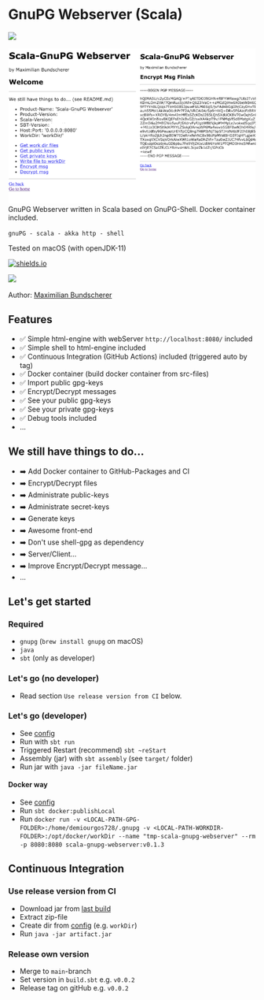 # GnuPG Webserver (Scala)

[![](https://upload.wikimedia.org/wikipedia/de/thumb/6/6b/GnuPG.svg/1920px-GnuPG.svg.png)]()

![](./doc/screenshot.png)
GnuPG Webserver written in Scala based on GnuPG-Shell. Docker container included. 

``gnuPG - scala - akka http - shell``

Tested on macOS (with openJDK-11)

[![shields.io](http://img.shields.io/badge/license-Apache2-blue.svg)](http://www.apache.org/licenses/LICENSE-2.0.txt)

[![](https://github.com/maxbundscherer/scala-webserver-GnuPG/workflows/Release%20Workflow/badge.svg)](https://github.com/maxbundscherer/scala-webserver-GnuPG/actions)

Author: [Maximilian Bundscherer](https://bundscherer-online.de)

## Features

- ✅ Simple html-engine with webServer ``http://localhost:8080/`` included
- ✅ Simple shell to html-engine included
- ✅ Continuous Integration (GitHub Actions) included (triggered auto by tag)
- ✅ Docker container (build docker container from src-files)
- ✅ Import public gpg-keys
- ✅ Encrypt/Decrypt messages
- ✅ See your public gpg-keys
- ✅ See your private gpg-keys
- ✅ Debug tools included
- ...

## We still have things to do...

- ➡️ Add Docker container to GitHub-Packages and CI
- ➡️ Encrypt/Decrypt files
- ➡️ Administrate public-keys
- ➡️ Administrate secret-keys
- ➡️ Generate keys
- ➡️ Awesome front-end
- ➡️ Don't use shell-gpg as dependency
- ➡️ Server/Client...
- ➡️ Improve Encrypt/Decrypt message...
- ...

## Let's get started

### Required

- ``gnupg`` (``brew install gnupg`` on macOS)
- ``java``
- ``sbt`` (only as developer)

### Let's go (no developer)

- Read section ``Use release version from CI`` below.

### Let's go (developer)

- See [config](./src/main/scala/de/maxbundscherer/gnupg/utils/Configuration.scala)
- Run with ``sbt run``
- Triggered Restart (recommend) ``sbt ~reStart``
- Assembly (jar) with ``sbt assembly`` (see ``target/`` folder)
- Run jar with ``java -jar fileName.jar``

#### Docker way

- See [config](./src/main/scala/de/maxbundscherer/gnupg/utils/Configuration.scala)
- Run ``sbt docker:publishLocal``
- Run ``docker run -v <LOCAL-PATH-GPG-FOLDER>:/home/demiourgos728/.gnupg -v <LOCAL-PATH-WORKDIR-FOLDER>:/opt/docker/workDir --name "tmp-scala-gnupg-webserver" --rm -p 8080:8080 scala-gnupg-webserver:v0.1.3``

## Continuous Integration

### Use release version from CI

- Download jar from [last build](https://github.com/maxbundscherer/scala-webserver-GnuPG/actions?query=workflow%3A%22Release+Workflow%22)
- Extract zip-file
- Create dir from [config](./src/main/scala/de/maxbundscherer/gnupg/utils/Configuration.scala) (e.g. ``workDir``)
- Run ``java -jar artifact.jar``

### Release own version

- Merge to ``main``-branch
- Set version in ``build.sbt`` e.g. ``v0.0.2``
- Release tag on gitHub e.g. ``v0.0.2``